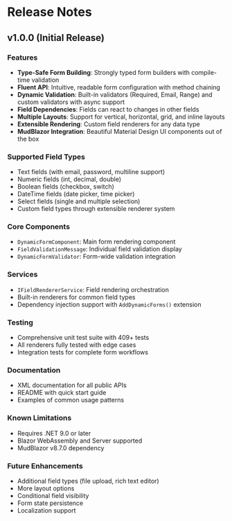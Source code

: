 # Release Notes

## v1.0.0 (Initial Release)

### Features
- **Type-Safe Form Building**: Strongly typed form builders with compile-time validation
- **Fluent API**: Intuitive, readable form configuration with method chaining
- **Dynamic Validation**: Built-in validators (Required, Email, Range) and custom validators with async support
- **Field Dependencies**: Fields can react to changes in other fields
- **Multiple Layouts**: Support for vertical, horizontal, grid, and inline layouts
- **Extensible Rendering**: Custom field renderers for any data type
- **MudBlazor Integration**: Beautiful Material Design UI components out of the box

### Supported Field Types
- Text fields (with email, password, multiline support)
- Numeric fields (int, decimal, double)
- Boolean fields (checkbox, switch)
- DateTime fields (date picker, time picker)
- Select fields (single and multiple selection)
- Custom field types through extensible renderer system

### Core Components
- `DynamicFormComponent`: Main form rendering component
- `FieldValidationMessage`: Individual field validation display
- `DynamicFormValidator`: Form-wide validation integration

### Services
- `IFieldRendererService`: Field rendering orchestration
- Built-in renderers for common field types
- Dependency injection support with `AddDynamicForms()` extension

### Testing
- Comprehensive unit test suite with 409+ tests
- All renderers fully tested with edge cases
- Integration tests for complete form workflows

### Documentation
- XML documentation for all public APIs
- README with quick start guide
- Examples of common usage patterns

### Known Limitations
- Requires .NET 9.0 or later
- Blazor WebAssembly and Server supported
- MudBlazor v8.7.0 dependency

### Future Enhancements
- Additional field types (file upload, rich text editor)
- More layout options
- Conditional field visibility
- Form state persistence
- Localization support